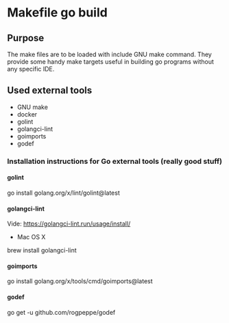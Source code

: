 # Makefile go build

## Purpose

The make files are to be loaded with include GNU make command. They provide
some handy make targets useful in building go programs without any specific IDE.

## Used external tools

- GNU make
- docker
- golint
- golangci-lint
- goimports
- godef

### Installation instructions for Go external tools (really good stuff)

#### golint

go install golang.org/x/lint/golint@latest

#### golangci-lint

Vide: https://golangci-lint.run/usage/install/

- Mac OS X

brew install golangci-lint

#### goimports

go install golang.org/x/tools/cmd/goimports@latest

#### godef

go get -u github.com/rogpeppe/godef

